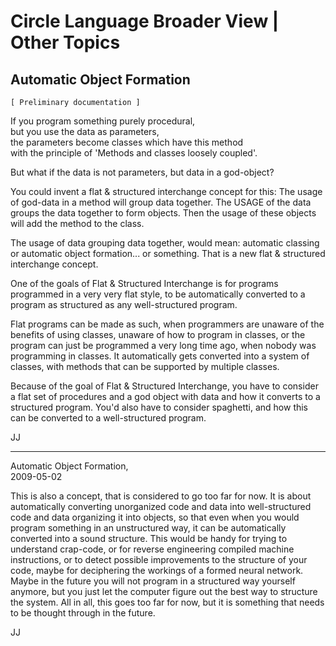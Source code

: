 ﻿Circle Language Broader View | Other Topics
===========================================

Automatic Object Formation
--------------------------

`[ Preliminary documentation ]`

If you program something purely procedural,  
but you use the data as parameters,  
the parameters become classes which have this method  
 with the principle of 'Methods and classes loosely coupled'.

But what if the data is not parameters, but data in a god-object?

You could invent a flat & structured interchange concept for this: The usage of god-data in a method will group data together. The USAGE of the data groups the data together to form objects. Then the usage of these objects will add the method to the class.

The usage of data grouping data together, would mean: automatic classing or automatic object formation... or something. That is a new flat & structured interchange concept.

One of the goals of Flat & Structured Interchange is for programs programmed in a very very flat style, to be automatically converted to a program as structured as any well-structured program.

Flat programs can be made as such, when programmers are unaware of the benefits of using classes, unaware of how to program in classes, or the program can just be programmed a very long time ago, when nobody was programming in classes. It automatically gets converted into a system of classes, with methods that can be supported by multiple classes.

Because of the goal of Flat & Structured Interchange, you have to consider a flat set of procedures and a god object with data and how it converts to a structured program. You'd also have to consider spaghetti, and how this can be converted to a well-structured program.

JJ 

-----

Automatic Object Formation,  
2009-05-02

This is also a concept, that is considered to go too far for now. It is about automatically converting unorganized code and data into well-structured code and data organizing it into objects, so that even when you would program something in an unstructured way, it can be automatically converted into a sound structure. This would be handy for trying to understand crap-code, or for reverse engineering compiled machine instructions, or to detect possible improvements to the structure of your code, maybe for deciphering the workings of a formed neural network. Maybe in the future you will not program in a structured way yourself anymore, but you just let the computer figure out the best way to structure the system. All in all, this goes too far for now, but it is something that needs to be thought through in the future.

JJ